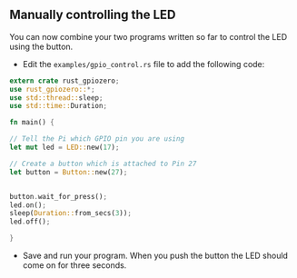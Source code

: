 ## Manually controlling the LED

You can now combine your two programs written so far to control the LED using the button.

+ Edit the `examples/gpio_control.rs` file to add the following code:

```rust
extern crate rust_gpiozero;
use rust_gpiozero::*;
use std::thread::sleep;
use std::time::Duration;

fn main() {

// Tell the Pi which GPIO pin you are using
let mut led = LED::new(17);

// Create a button which is attached to Pin 27
let button = Button::new(27);


button.wait_for_press();
led.on();
sleep(Duration::from_secs(3));
led.off();

}

```

+ Save and run your program. When you push the button the LED should come on for three seconds.
